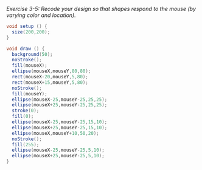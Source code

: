 _Exercise 3-5: Recode your design so that shapes respond to the mouse (by varying color and location)._

```java
void setup () {
  size(200,200);
}

void draw () {
  background(50);
  noStroke();
  fill(mouseX);
  ellipse(mouseX,mouseY,80,80);
  rect(mouseX-20,mouseY,5,80);
  rect(mouseX+15,mouseY,5,80);
  noStroke();
  fill(mouseY);
  ellipse(mouseX-25,mouseY-25,25,25);
  ellipse(mouseX+25,mouseY-25,25,25);
  stroke(0);
  fill(0);
  ellipse(mouseX-25,mouseY-25,15,10);
  ellipse(mouseX+25,mouseY-25,15,10);
  ellipse(mouseX,mouseY+10,50,20);
  noStroke();
  fill(255);
  ellipse(mouseX-25,mouseY-25,5,10);
  ellipse(mouseX+25,mouseY-25,5,10);
}
```
